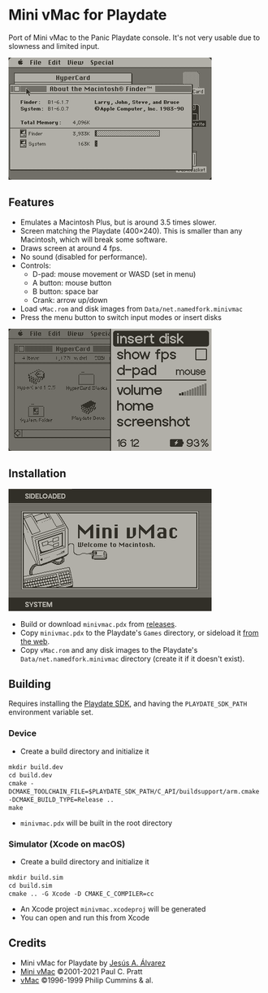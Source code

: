 # Mini vMac for Playdate

Port of Mini vMac to the Panic Playdate console. It's not very usable due to slowness and limited input.

![About the Macintosh Finder](Screenshots/system6-about.png)

## Features

* Emulates a Macintosh Plus, but is around 3.5 times slower.
* Screen matching the Playdate (400×240). This is smaller than any Macintosh, which will break some software.
* Draws screen at around 4 fps.
* No sound (disabled for performance).
* Controls:
	* D-pad: mouse movement or WASD (set in menu)
	* A button: mouse button
	* B button: space bar
	* Crank: arrow up/down
* Load `vMac.rom` and disk images from `Data/net.namedfork.minivmac`
* Press the menu button to switch input modes or insert disks

![Menu](Screenshots/menu.png)

## Installation

![Card in the Playdate home screen](Screenshots/home-card.png)

* Build or download `minivmac.pdx` from [releases](https://github.com/zydeco/minivmac4playdate/releases).
* Copy `minivmac.pdx` to the Playdate's `Games` directory, or sideload it [from the web](https://play.date/account/sideload/).
* Copy `vMac.rom` and any disk images to the Playdate's `Data/net.namedfork.minivmac` directory (create it if it doesn't exist).


## Building

Requires installing the [Playdate SDK](https://play.date/dev/), and having the `PLAYDATE_SDK_PATH` environment variable set.

### Device

* Create a build directory and initialize it 

```
mkdir build.dev
cd build.dev
cmake -DCMAKE_TOOLCHAIN_FILE=$PLAYDATE_SDK_PATH/C_API/buildsupport/arm.cmake -DCMAKE_BUILD_TYPE=Release ..
make
```

* `minivmac.pdx` will be built in the root directory

### Simulator (Xcode on macOS)

* Create a build directory and initialize it 

```
mkdir build.sim
cd build.sim
cmake .. -G Xcode -D CMAKE_C_COMPILER=cc
```

* An Xcode project `minivmac.xcodeproj` will be generated
* You can open and run this from Xcode

## Credits

* Mini vMac for Playdate by [Jesús A. Álvarez](https://github.com/zydeco)
* [Mini vMac](http://gryphel.com/c/minivmac/) ©2001-2021 Paul C. Pratt
* [vMac](http://vmac.org/) ©1996-1999 Philip Cummins & al.
